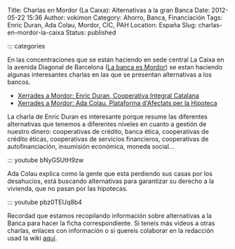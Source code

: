 Title: Charlas en Mordor (La Caixa): Alternativas a la gran Banca
Date: 2012-05-22 15:36
Author: vokimon
Category: Ahorro, Banca, Financiación
Tags: Enric Duran, Ada Colau, Mordor, CIC, PAH
Location: España
Slug: charlas-en-mordor-la-caixa
Status: published

::: categories

En las concentraciones que se están haciendo en sede central La Caixa en la avenida Diagonal de Barcelona ([La banca es Mordor](http://labancaesmordor.ourproject.org)) se estan haciendo algunas interesantes charlas en las que se presentan alternativas a los bancos.

-   [Xerrades a Mordor: Enric Duran, Cooperativa Integral Catalana](http://www.youtube.com/watch?v=bNyGSUtH9zw)
-   [Xerrades a Mordor: Ada Colau. Plataforma d'Afectats per la Hipoteca](http://www.youtube.com/watch?v=pbz0TEUq8b4)

La charla de Enric Duran es interesante porque resume las diferentes alternativas que tenemos a diferentes niveles en cuanto a gestión de nuestro dinero: cooperativas de crédito, banca ética, cooperativas de crédito éticas, cooperativas de servicios financieros, cooperativas de autofinanciación, insumisión económica, moneda social...  

::: youtube bNyGSUtH9zw

Ada Colau explica como la gente que esta perdiendo sus casas por los desahucios, está buscando alternativas para garantizar su derecho a la vivienda, que no pasan por las hipotecas.  

::: youtube pbz0TEUq8b4

Recordad que estamos recopilando información sobre alternativas a la Banca para hacer la ficha correspondiente. Si teneis más videos a otras charlas, enlaces con información o si quereis colaborar en la redacción usad la wiki [aquí](http://desconexionibex35.org/wiki/index.php?title=Banca).
